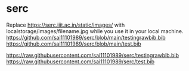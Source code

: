 # serc
Replace https://serc.iiit.ac.in/static/images/ with localstorage/images/filename.jpg while you use it in your local machine.
https://github.com/sai11101989/serc/blob/main/testingrawbib.bib
https://github.com/sai11101989/serc/blob/main/test.bib

https://raw.githubusercontent.com/sai11101989/serc/testingrawbib.bib
https://raw.githubusercontent.com/sai11101989/serc/test.bib

